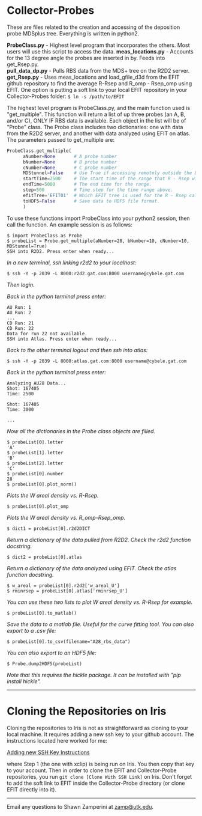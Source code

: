 # Collector-Probes

These are files related to the creation and accessing of the deposition probe MDSplus tree. Everything is written in
python2. 

**ProbeClass.py** - Highest level program that incorporates the others. Most users will use this script to access the data. 
**meas\_locations.py** - Accounts for the 13 degree angle the probes are inserted in by. Feeds into get\_Rsep.py.   
**pull\_data\_dp.py** - Pulls RBS data from the MDS+ tree on the R2D2 server.  
**get\_Rsep.py** - Uses meas\_locations and load\_gfile\_d3d from the EFIT github repository to find the average R-Rsep and
                   R\_omp - Rsep\_omp using EFIT. One option is putting a soft link to your local EFIT repository in your
                   Collector-Probes folder:
                   ```
                   $ ln -s /path/to/EFIT
                   ```
  
The highest level program is ProbeClass.py, and the main function used is "get\_multiple". This function will return a list 
of up three probes (an A, B, and/or C), ONLY IF RBS data is available. Each object in the list will be of "Probe" class. The
Probe class includes two dictionaries: one with data from the R2D2 server, and another with data analyzed using EFIT on
atlas. The parameters passed to get\_multiple are:
  
```python
ProbeClass.get_multiple(  
      aNumber=None       # A probe number  
      bNumber=None       # B probe number  
      cNumber=None       # C probe number  
      MDStunnel=False    # Use True if accessing remotely outside the DIII-D network.  
      startTime=2500     # The start time of the range that R - Rsep will be averaged for.  
      endTime=5000       # The end time for the range.  
      step=500           # Time step for the time range above.  
      efitTree='EFIT01'  # Which EFIT tree is used for the R - Rsep calculations.  
      toHDF5=False       # Save data to HDF5 file format.
      )
```  
  
To use these functions import ProbeClass into your python2 session, then call the function. An example session is as
follows:   
```
$ import ProbeClass as Probe  
$ probeList = Probe.get_multiple(aNumber=28, bNumber=10, cNumber=10, MDStunnel=True)  
SSH into R2D2. Press enter when ready...  
```

_In a new terminal, ssh linking r2d2 to your localhost:_  
```
$ ssh -Y -p 2039 -L 8000:r2d2.gat.com:8000 username@cybele.gat.com
```
_Then login._  

_Back in the python terminal press enter:_ 
```
AU Run: 1  
AU Run: 2  
...  
CD Run: 21  
CD Run: 22  
Data for run 22 not available.
SSH into Atlas. Press enter when ready...  
```
  
_Back to the other terminal logout and then ssh into atlas:_ 
```
$ ssh -Y -p 2039 -L 8000:atlas.gat.com:8000 username@cybele.gat.com  
```
  
_Back in the python terminal press enter:_  
```
Analyzing AU28 Data...  
Shot: 167405  
Time: 2500  
  
Shot: 167405  
Time: 3000  
  
...  
``` 
_Now all the dictionaries in the Probe class objects are filled._  
```
$ probeList[0].letter  
'A'  
$ probeList[1].letter  
'B'  
$ probeList[2].letter  
'C'  
$ probeList[0].number  
28  
$ probeList[0].plot_norm()
```

_Plots the W areal density vs. R-Rsep._  
  
```
$ probeList[0].plot_omp  
```
_Plots the W areal density vs. R\_omp-Rsep\_omp._  
```
$ dict1 = probeList[0].r2d2DICT  
```
_Return a dictionary of the data pulled from R2D2. Check the r2d2 function docstring._  
```
$ dict2 = probeList[0].atlas  
```
_Return a dictionary of the data analyzed using EFIT. Check the atlas function docstring._  
```
$ w_areal = probeList[0].r2d2['w_areal_U']  
$ rminrsep = probeList[0].atlas['rminrsep_U']  
```
_You can use these two lists to plot W areal density vs. R-Rsep for example._  
```
$ probeList[0].to_matlab()
```
_Save the data to a matlab file. Useful for the curve fitting tool. You can also export to a .csv file:_
```
$ probeList[0].to_csv(filename="A28_rbs_data")
```
_You can also export to an HDF5 file:_
```
$ Probe.dump2HDF5(probeList)
```
_Note that this requires the hickle package. It can be installed with "pip install hickle"._

------------------------------------------------------------------------------------------------------------------
# Cloning the Repositories on Iris

Cloning the repositories to Iris is not as straightforward as cloning to your local machine. It requires adding a new
ssh key to your github account. The instructions located here worked for me:

[Adding new SSH Key Instructions](https://help.github.com/articles/adding-a-new-ssh-key-to-your-github-account/)

where Step 1 (the one with xclip) is being run on Iris. You then copy that key to your account. Then in order to clone
the EFIT and Collector-Probe repositories, you run `git clone [Clone With SSH Link]` on Iris. Don't forget to add the
soft link to EFIT inside the Collector-Probe directory (or clone EFIT directly into it). 

------------------------------------------------------------------------------------------------------------------
  
Email any questions to Shawn Zamperini at zamp@utk.edu.
